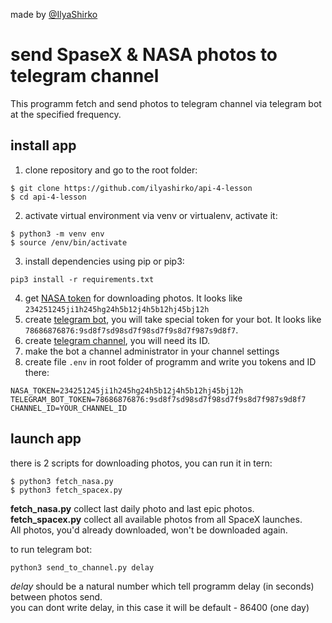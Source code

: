made by [@IlyaShirko](https://github.com/ilyashirko/)  

# send SpaseX & NASA photos to telegram channel
This programm fetch and send photos to telegram channel via telegram bot at the specified frequency.

## install app
1. clone repository and go to the root folder:
```
$ git clone https://github.com/ilyashirko/api-4-lesson
$ cd api-4-lesson
```
2. activate virtual environment via venv or virtualenv, activate it:
```
$ python3 -m venv env
$ source /env/bin/activate
```
3. install dependencies using pip or pip3:
```
pip3 install -r requirements.txt
```
4. get [NASA token](https://api.nasa.gov/) for downloading photos. It looks like `234251245ji1h245hg24h5b12j4h5b12hj45bj12h`
6. create [telegram bot](https://t.me/BotFather), you will take special token for your bot. It looks like `78686876876:9sd8f7sd98sd7f98sd7f9s8d7f987s9d8f7`.
7. create [telegram channel](https://web.telegram.org/k/), you will need its ID.
8. make the bot a channel administrator in your channel settings
9. create file `.env` in root folder of programm and write you tokens and ID there:
```
NASA_TOKEN=234251245ji1h245hg24h5b12j4h5b12hj45bj12h
TELEGRAM_BOT_TOKEN=78686876876:9sd8f7sd98sd7f98sd7f9s8d7f987s9d8f7
CHANNEL_ID=YOUR_CHANNEL_ID
```

## launch app
there is 2 scripts for downloading photos, you can run it in tern:
```
$ python3 fetch_nasa.py
$ python3 fetch_spacex.py
```
**fetch_nasa.py** collect last daily photo and last epic photos.  
**fetch_spacex.py** collect all available photos from all SpaceX launches.  
All photos, you'd already downloaded, won't be downloaded again.

to run telegram bot:
```
python3 send_to_channel.py delay
```
*delay* should be a natural number which tell programm delay (in seconds) between photos send.  
you can dont write delay, in this case it will be default - 86400 (one day)
